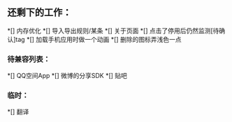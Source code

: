 ## 还剩下的工作：
*[] 内存优化
*[] 导入导出规则/某条
*[] 关于页面
*[] 点击了停用后仍然监测[待确认]tag
*[] 加载手机应用时做一个动画
*[] 删除的图标弄浅色一点

### 待兼容列表：
*[] QQ空间App
*[] 微博的分享SDK
*[] 贴吧

### 临时：
*[] 翻译